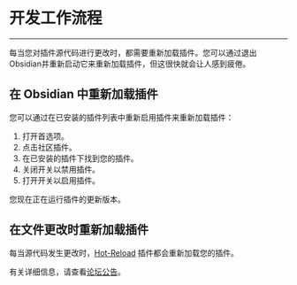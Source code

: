 <!--
 * @Author: Raistlind johnd0712@gmail.com
 * @Date: 2024-01-18 10:18:00
 * @LastEditors: Raistlind
 * @LastEditTime: 2024-01-18 10:18:00
 * @Description: 
-->

# 开发工作流程


---
每当您对插件源代码进行更改时，都需要重新加载插件。您可以通过退出Obsidian并重新启动它来重新加载插件，但这很快就会让人感到疲倦。

## 在 Obsidian 中重新加载插件

您可以通过在已安装的插件列表中重新启用插件来重新加载插件：

1. 打开首选项。
2. 点击社区插件。
3. 在已安装的插件下找到您的插件。
4. 关闭开关以禁用插件。
5. 打开开关以启用插件。

您现在正在运行插件的更新版本。

## 在文件更改时重新加载插件

每当源代码发生更改时，[Hot-Reload](https://github.com/pjeby/hot-reload) 插件都会重新加载您的插件。

有关详细信息，请查看[论坛公告](https://forum.obsidian.md/t/plugin-release-for-developers-hot-reload-the-plugin-s-youre-developing/12185)。
